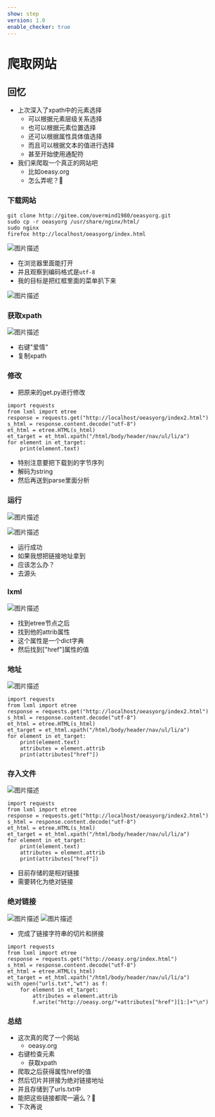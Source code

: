 ```yaml
---
show: step
version: 1.0
enable_checker: true
---
```


# 爬取网站
## 回忆
- 上次深入了xpath中的元素选择
	- 可以根据元素层级关系选择
	- 也可以根据元素位置选择
	- 还可以根据属性具体值选择
	- 而且可以根据文本的值进行选择
	- 甚至开始使用通配符
- 我们来爬取一个真正的网站吧
	- 比如oeasy.org
	- 怎么弄呢？🤔

### 下载网站

```
git clone http://gitee.com/overmind1980/oeasyorg.git
sudo cp -r oeasyorg /usr/share/nginx/html/
sudo nginx
firefox http://localhost/oeasyorg/index.html
```

![图片描述](https://doc.shiyanlou.com/courses/uid1190679-20210902-1630587764363)

- 在浏览器里面能打开 
- 并且观察到编码格式是`utf-8`
- 我的目标是把红框里面的菜单扒下来

![图片描述](https://doc.shiyanlou.com/courses/uid1190679-20210903-1630651569966)
### 获取xpath

![图片描述](https://doc.shiyanlou.com/courses/uid1190679-20210902-1630587857006)

- 右键"爱情"
- 复制xpath

### 修改

- 把原来的get.py进行修改

```
import requests
from lxml import etree
response = requests.get("http://localhost/oeasyorg/index2.html")
s_html = response.content.decode("utf-8")
et_html = etree.HTML(s_html)
et_target = et_html.xpath("/html/body/header/nav/ul/li/a")
for element in et_target:
    print(element.text)
```

- 特别注意要把下载到的字节序列
- 解码为string
- 然后再送到parse里面分析

### 运行

![图片描述](https://doc.shiyanlou.com/courses/uid1190679-20210902-1630588016510)

![图片描述](https://doc.shiyanlou.com/courses/uid1190679-20210902-1630588074620)

- 运行成功
- 如果我想把链接地址拿到
- 应该怎么办？
- 去源头

### lxml

![图片描述](https://doc.shiyanlou.com/courses/uid1190679-20210902-1630588320923)

- 找到etree节点之后
- 找到他的attrib属性
- 这个属性是一个dict字典
- 然后找到["href"]属性的值

### 地址

![图片描述](https://doc.shiyanlou.com/courses/uid1190679-20210902-1630588541314)

```
import requests
from lxml import etree
response = requests.get("http://localhost/oeasyorg/index2.html")
s_html = response.content.decode("utf-8")
et_html = etree.HTML(s_html)
et_target = et_html.xpath("/html/body/header/nav/ul/li/a")
for element in et_target:
    print(element.text)
    attributes = element.attrib
    print(attributes["href"])
```

### 存入文件

![图片描述](https://doc.shiyanlou.com/courses/uid1190679-20210902-1630588772241)

```
import requests
from lxml import etree
response = requests.get("http://localhost/oeasyorg/index2.html")
s_html = response.content.decode("utf-8")
et_html = etree.HTML(s_html)
et_target = et_html.xpath("/html/body/header/nav/ul/li/a")
for element in et_target:
    print(element.text)
    attributes = element.attrib
    print(attributes["href"])
```
- 目前存储的是相对链接
- 需要转化为绝对链接

### 绝对链接
![图片描述](https://doc.shiyanlou.com/courses/uid1190679-20210902-1630589231614)
![图片描述](https://doc.shiyanlou.com/courses/uid1190679-20210902-1630589240273)

- 完成了链接字符串的切片和拼接

```
import requests
from lxml import etree
response = requests.get("http://oeasy.org/index.html")
s_html = response.content.decode("utf-8")
et_html = etree.HTML(s_html)
et_target = et_html.xpath("/html/body/header/nav/ul/li/a")
with open("urls.txt","wt") as f:
    for element in et_target:
        attributes = element.attrib
        f.write("http://oeasy.org/"+attributes["href"][1:]+"\n")
```


### 总结

- 这次真的爬了一个网站
	- oeasy.org
- 右键检查元素
	- 获取xpath
- 爬取之后获得属性href的值
- 然后切片并拼接为绝对链接地址
- 并且存储到了urls.txt中
- 能把这些链接都爬一遍么？🤔
- 下次再说
